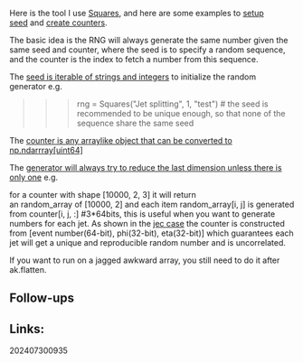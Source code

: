

Here is the tool I use [Squares](https://gitlab.cern.ch/cms-cmu/coffea4bees/-/blob/master/python/base_class/math/random.py?ref_type=heads#L153-210), and here are some examples to [setup seed](https://gitlab.cern.ch/cms-cmu/coffea4bees/-/blob/master/python/base_class/jetmet_tools/CorrectedJetsFactory.py?ref_type=heads#L143) and [create counters](https://gitlab.cern.ch/cms-cmu/coffea4bees/-/blob/master/python/base_class/jetmet_tools/CorrectedJetsFactory.py?ref_type=heads#L13-18).

The basic idea is the RNG will always generate the same number given the same seed and counter, where the seed is to specify a random sequence, and the counter is the index to fetch a number from this sequence.

  

The [seed is iterable of strings and integers](https://gitlab.cern.ch/cms-cmu/coffea4bees/-/blob/master/python/base_class/math/random.py?ref_type=heads#L38-41) to initialize the random generator e.g.  

>>> rng = Squares("Jet splitting", 1, "test") # the seed is recommended to be unique enough, so that none of the sequence share the same seed

The [counter is any arraylike object that can be converted to np.ndarrray[uint64]](https://gitlab.cern.ch/cms-cmu/coffea4bees/-/blob/master/python/base_class/math/random.py?ref_type=heads#L119-123)

The [generator will always try to reduce the last dimension unless there is only one](https://gitlab.cern.ch/cms-cmu/coffea4bees/-/blob/master/python/base_class/math/random.py?ref_type=heads#L97-100) e.g.

for a counter with shape [10000, 2, 3] it will return an random_array of [10000, 2] and each item random_array[i, j] is generated from counter[i, j, :] #3*64bits, this is useful when you want to generate numbers for each jet. As shown in the [jec case](https://gitlab.cern.ch/cms-cmu/coffea4bees/-/blob/master/python/base_class/jetmet_tools/CorrectedJetsFactory.py?ref_type=heads#L13-17) the counter is constructed from [event number(64-bit), phi(32-bit), eta(32-bit)] which guarantees each jet will get a unique and reproducible random number and is uncorrelated.  

  

If you want to run on a jagged awkward array, you still need to do it after ak.flatten.


## Follow-ups


## Links: 



202407300935
